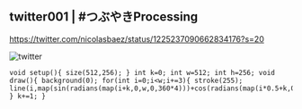 ## twitter001 | #つぶやきProcessing 
https://twitter.com/nicolasbaez/status/1225237090662834176?s=20

![twitter](https://github.com/nicolasbaez/twitter001/blob/master/twitter001.gif)
```processing
void setup(){ size(512,256); } int k=0; int w=512; int h=256; void draw(){ background(0); for(int i=0;i<w;i+=3){ stroke(255); line(i,map(sin(radians(map(i+k,0,w,0,360*4)))+cos(radians(map(i*0.5+k,0,w,0,360*4))),-2,2,h,h/2),map(i,0,w,w*0.5,w),0); } k+=1; }
````
